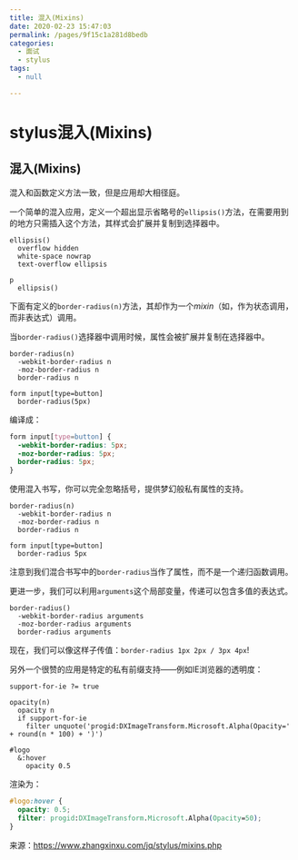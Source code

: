 ```yaml
---
title: 混入(Mixins)
date: 2020-02-23 15:47:03
permalink: /pages/9f15c1a281d8bedb
categories: 
  - 面试
  - stylus
tags: 
  - null

---
```

# stylus混入(Mixins)

## 混入(Mixins)

混入和函数定义方法一致，但是应用却大相径庭。

一个简单的混入应用，定义一个超出显示省略号的`ellipsis()`方法，在需要用到的地方只需插入这个方法，其样式会扩展并复制到选择器中。

<!-- more -->

```stylus
ellipsis()
  overflow hidden
  white-space nowrap
  text-overflow ellipsis
```

```stylus
p
  ellipsis()
```



下面有定义的`border-radius(n)`方法，其却作为一个*mixin*（如，作为状态调用，而非表达式）调用。

当`border-radius()`选择器中调用时候，属性会被扩展并复制在选择器中。

```stylus
border-radius(n)
  -webkit-border-radius n
  -moz-border-radius n
  border-radius n

form input[type=button]
  border-radius(5px)
```

编译成：

```css
form input[type=button] {
  -webkit-border-radius: 5px;
  -moz-border-radius: 5px;
  border-radius: 5px;
}
```

使用混入书写，你可以完全忽略括号，提供梦幻般私有属性的支持。

```stylus
border-radius(n)
  -webkit-border-radius n
  -moz-border-radius n
  border-radius n

form input[type=button]
  border-radius 5px
```

注意到我们混合书写中的`border-radius`当作了属性，而不是一个递归函数调用。



更进一步，我们可以利用`arguments`这个局部变量，传递可以包含多值的表达式。

```stylus
border-radius()
  -webkit-border-radius arguments
  -moz-border-radius arguments
  border-radius arguments
```

现在，我们可以像这样子传值：`border-radius 1px 2px / 3px 4px`!

另外一个很赞的应用是特定的私有前缀支持——例如IE浏览器的透明度：

```stylus
support-for-ie ?= true

opacity(n)
  opacity n
  if support-for-ie
    filter unquote('progid:DXImageTransform.Microsoft.Alpha(Opacity=' + round(n * 100) + ')')

#logo
  &:hover
    opacity 0.5
```

渲染为：

```css
#logo:hover {
  opacity: 0.5;
  filter: progid:DXImageTransform.Microsoft.Alpha(Opacity=50);
}
```



来源：<https://www.zhangxinxu.com/jq/stylus/mixins.php>